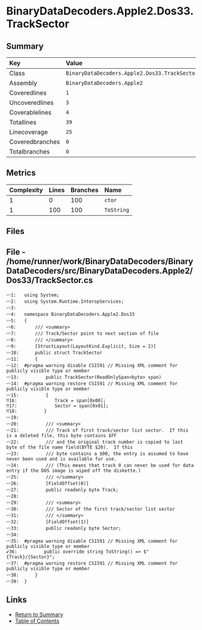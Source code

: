 ﻿# BinaryDataDecoders.Apple2.Dos33.TrackSector

## Summary

| Key             | Value                                         |
| :-------------- | :-------------------------------------------- |
| Class           | `BinaryDataDecoders.Apple2.Dos33.TrackSector` |
| Assembly        | `BinaryDataDecoders.Apple2`                   |
| Coveredlines    | `1`                                           |
| Uncoveredlines  | `3`                                           |
| Coverablelines  | `4`                                           |
| Totallines      | `39`                                          |
| Linecoverage    | `25`                                          |
| Coveredbranches | `0`                                           |
| Totalbranches   | `0`                                           |

## Metrics

| Complexity | Lines | Branches | Name       |
| :--------- | :---- | :------- | :--------- |
| 1          | 0     | 100      | `ctor`     |
| 1          | 100   | 100      | `ToString` |

## Files

## File - /home/runner/work/BinaryDataDecoders/BinaryDataDecoders/src/BinaryDataDecoders.Apple2/Dos33/TrackSector.cs

```CSharp
〰1:   using System;
〰2:   using System.Runtime.InteropServices;
〰3:   
〰4:   namespace BinaryDataDecoders.Apple2.Dos33
〰5:   {
〰6:       /// <summary>
〰7:       /// Track/Sector point to next section of file
〰8:       /// </summary>
〰9:       [StructLayout(LayoutKind.Explicit, Size = 2)]
〰10:      public struct TrackSector
〰11:      {
〰12:  #pragma warning disable CS1591 // Missing XML comment for publicly visible type or member
〰13:          public TrackSector(ReadOnlySpan<byte> span)
〰14:  #pragma warning restore CS1591 // Missing XML comment for publicly visible type or member
〰15:          {
‼16:              Track = span[0x00];
‼17:              Sector = span[0x01];
‼18:          }
〰19:  
〰20:          /// <summary>
〰21:          /// Track of first track/sector list sector.  If this is a deleted file, this byte contains $FF
〰22:          /// and the original track number is copied to last byte of the file name field(BYTE $20).  If this
〰23:          /// byte contains a $00, the entry is assumed to have never been used and is available for use.
〰24:          /// (This means that track 0 can never be used for data entry if the DOS image is wiped off the diskette.)
〰25:          /// </summary>
〰26:          [FieldOffset(0)]
〰27:          public readonly byte Track;
〰28:  
〰29:          /// <summary>
〰30:          /// Sector of the first track/sector list sector
〰31:          /// </summary>
〰32:          [FieldOffset(1)]
〰33:          public readonly byte Sector;
〰34:  
〰35:  #pragma warning disable CS1591 // Missing XML comment for publicly visible type or member
✔36:          public override string ToString() => $"{Track}/{Sector}";
〰37:  #pragma warning restore CS1591 // Missing XML comment for publicly visible type or member
〰38:      }
〰39:  }
```

## Links

* [Return to Summary](Summary.md)
* [Table of Contents](../TOC.md)

